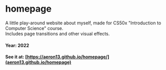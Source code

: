 # homepage
A little play-around website about myself, made for CS50x "Introduction to Computer Science" course.\
Includes page transitions and other visual effects.

#### Year: 2022
#### See it at: [https://aeron13.github.io/homepage/](aeron13.github.io/homepage)
